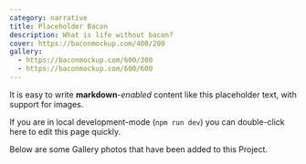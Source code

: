 ```yaml
---
category: narrative
title: Placeholder Bacon
description: What is life without bacon?
cover: https://baconmockup.com/400/200
gallery:
  - https://baconmockup.com/600/300
  - https://baconmockup.com/600/600
---
```


It is easy to write **markdown**-*enabled* content like this placeholder text, with support for images.

If you are in local development-mode (`npm run dev`) you can double-click here to edit this page quickly.

Below are some Gallery photos that have been added to this Project.
